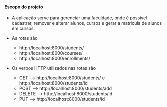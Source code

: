 #### Escopo do projeto

- A aplicação serve para gerenciar uma faculdade, onde é possivel cadastrar, remover e alterar alunos, cursos e gerar a matricula de alunos em cursos.

- As rotas são 
    - http://localhost:8000/students/
    - http://localhost:8000/courses/
    - http://localhost:8000/enrollments/

- Os verbos HTTP utilizados nas rotas são 
	- GET --> http://localhost:8000/students/ e http://localhost:8000/students/id
	- POST --> http://localhost:8000/students/add
	- DELETE -->  http://localhost:8000/students/id
	- PUT -->  http://localhost:8000/students/id